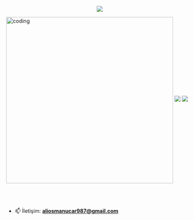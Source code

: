 <div>
 
<p align="center">
  <a href="https://github.com/DenverCoder1/readme-typing-svg"><img src="https://readme-typing-svg.herokuapp.com?font=Time+New+Roman&color=cyan&size=25&center=true&vCenter=true&width=600&height=100&lines=Software+Engineer;"></a>
</p></div>


<img align ="center" alt="coding" width="450" height="450" src="https://i.pinimg.com/originals/4d/60/c0/4d60c047efe13b61555ab905f1edcd02.gif">
<img src="https://user-images.githubusercontent.com/73097560/115834477-dbab4500-a447-11eb-908a-139a6edaec5c.gif">
<img src="https://user-images.githubusercontent.com/73097560/115834477-dbab4500-a447-11eb-908a-139a6edaec5c.gif">



<br>
<div>


<br>
</div>
<br><br>



- 📫 İletişim: **aliosmanucar987@gmail.com**


